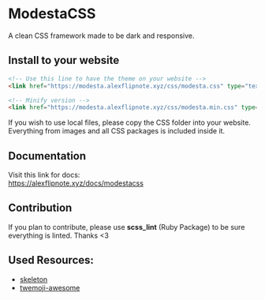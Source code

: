 # ModestaCSS
A clean CSS framework made to be dark and responsive.

## Install to your website
```html
<!-- Use this line to have the theme on your website -->
<link href="https://modesta.alexflipnote.xyz/css/modesta.css" type="text/css" rel="stylesheet">

<!-- Minify version -->
<link href="https://modesta.alexflipnote.xyz/css/modesta.min.css" type="text/css" rel="stylesheet">
```
If you wish to use local files, please copy the CSS folder into your website.
Everything from images and all CSS packages is included inside it.

## Documentation
Visit this link for docs:<br>
https://alexflipnote.xyz/docs/modestacss

## Contribution
If you plan to contribute, please use **scss_lint** (Ruby Package) to be sure everything is linted.
Thanks <3

## Used Resources:
- [skeleton](http://getskeleton.com/)
- [twemoji-awesome](https://github.com/ellekasai/twemoji-awesome)
